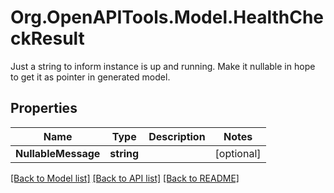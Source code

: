 # Org.OpenAPITools.Model.HealthCheckResult
Just a string to inform instance is up and running. Make it nullable in hope to get it as pointer in generated model.

## Properties

Name | Type | Description | Notes
------------ | ------------- | ------------- | -------------
**NullableMessage** | **string** |  | [optional] 

[[Back to Model list]](../README.md#documentation-for-models) [[Back to API list]](../README.md#documentation-for-api-endpoints) [[Back to README]](../README.md)

